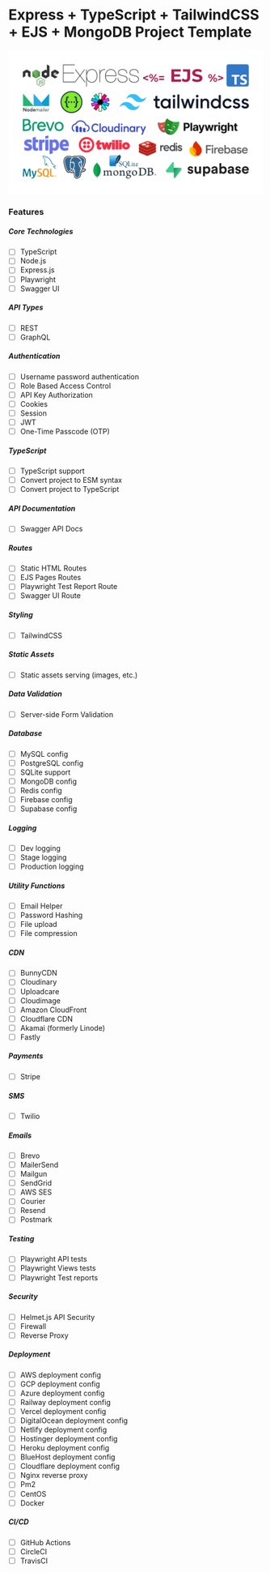 # Express + TypeScript + TailwindCSS + EJS + MongoDB Project Template

![Template Header](./public/images/template-header.png)

### Features

##### Core Technologies
- [ ] TypeScript
- [ ] Node.js
- [ ] Express.js
- [ ] Playwright
- [ ] Swagger UI

##### API Types
- [ ] REST
- [ ] GraphQL

##### Authentication
- [ ] Username password authentication
- [ ] Role Based Access Control
- [ ] API Key Authorization
- [ ] Cookies
- [ ] Session
- [ ] JWT
- [ ] One-Time Passcode (OTP)

##### TypeScript
- [ ] TypeScript support
- [ ] Convert project to ESM syntax
- [ ] Convert project to TypeScript

##### API Documentation
- [ ] Swagger API Docs

##### Routes
- [ ] Static HTML Routes
- [ ] EJS Pages Routes
- [ ] Playwright Test Report Route
- [ ] Swagger UI Route

##### Styling
- [ ] TailwindCSS

##### Static Assets
- [ ] Static assets serving (images, etc.)

##### Data Validation
- [ ] Server-side Form Validation

##### Database
- [ ] MySQL config
- [ ] PostgreSQL config
- [ ] SQLite support
- [ ] MongoDB config
- [ ] Redis config
- [ ] Firebase config
- [ ] Supabase config

##### Logging
- [ ] Dev logging
- [ ] Stage logging
- [ ] Production logging

##### Utility Functions
- [ ] Email Helper
- [ ] Password Hashing
- [ ] File upload
- [ ] File compression

##### CDN
- [ ] BunnyCDN
- [ ] Cloudinary
- [ ] Uploadcare
- [ ] Cloudimage
- [ ] Amazon CloudFront
- [ ] Cloudflare CDN
- [ ] Akamai (formerly Linode)
- [ ] Fastly

##### Payments
- [ ] Stripe

##### SMS
- [ ] Twilio

##### Emails
- [ ] Brevo
- [ ] MailerSend
- [ ] Mailgun
- [ ] SendGrid
- [ ] AWS SES
- [ ] Courier
- [ ] Resend
- [ ] Postmark

##### Testing
- [ ] Playwright API tests
- [ ] Playwright Views tests
- [ ] Playwright Test reports

##### Security
- [ ] Helmet.js API Security
- [ ] Firewall
- [ ] Reverse Proxy

##### Deployment
- [ ] AWS deployment config
- [ ] GCP deployment config
- [ ] Azure deployment config
- [ ] Railway deployment config
- [ ] Vercel deployment config
- [ ] DigitalOcean deployment config
- [ ] Netlify deployment config
- [ ] Hostinger deployment config
- [ ] Heroku deployment config
- [ ] BlueHost deployment config
- [ ] Cloudflare deployment config
- [ ] Nginx reverse proxy
- [ ] Pm2
- [ ] CentOS
- [ ] Docker

##### CI/CD
- [ ] GitHub Actions
- [ ] CircleCI
- [ ] TravisCI